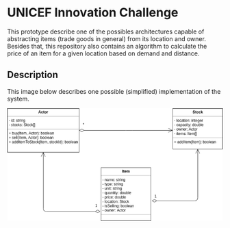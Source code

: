# UNICEF Innovation Challenge

This prototype describe one of the possibles architectures capable of abstracting items (trade goods in general) from its location and owner.
Besides that, this repository also contains an algorithm to calculate the price of an item for a given location based on demand and distance.

## Description

This image below describes one possible (simplified) implementation of the system.

![UML](https://github.com/carloscdias/unicef-challenge/raw/master/docs/unicef-challenge-uml.png "UML")

